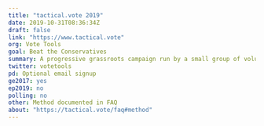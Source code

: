 ```yaml
---
title: "tactical.vote 2019"
date: 2019-10-31T08:36:34Z
draft: false
link: "https://www.tactical.vote"
org: Vote Tools
goal: Beat the Conservatives
summary: A progressive grassroots campaign run by a small group of volunteers
twitter: votetools
pd: Optional email signup
ge2017: yes
ep2019: no
polling: no
other: Method documented in FAQ
about: "https://tactical.vote/faq#method"
---
```


